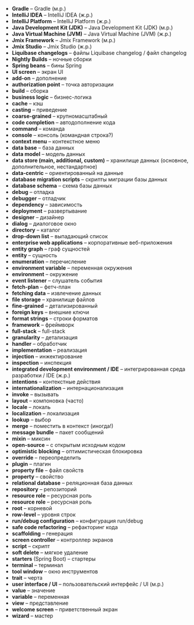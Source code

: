 * __Gradle__ – Gradle (м.р.)
* __IntelliJ IDEA__ – IntelliJ IDEA (ж.р.)
* __IntelliJ Platform__ – IntelliJ Platform (ж.р.)
* __Java Development Kit (JDK)__ – Java Development Kit (JDK) (м.р.)
* __Java Virtual Machine (JVM)__ – Java Virtual Machine (JVM) (ж.р.)
* __Jmix Framework__ – Jmix Framework (м.р.)
* __Jmix Studio__ – Jmix Studio (ж.р.)
* __Liquibase changelogs__ – файлы Liquibase changelog / файл changelog
* __Nightly Builds__ – ночные сборки
* __Spring beans__ – бины Spring
* __UI screen__ – экран UI
* __add-on__ – дополнение
* __authorization point__ – точка авторизации
* __build__ – сборка
* __business logic__ – бизнес-логика
* __cache__ – кэш
* __casting__ – приведение
* __coarse-grained__ – крупномасштабный
* __code completion__ – автодополнение кода
* __command__ – команда
* __console__ – консоль (командная строка?)
* __context menu__ – контекстное меню
* __data base__ – база данных
* __data model__ – модель данных
* __data store (main, additional, custom)__ – хранилище данных (основное, дополнительное, нестандартное)
* __data-centric__ – ориентированный на данные
* __database migration scripts__ – скрипты миграции базы данных
* __database schema__ – схема базы данных
* __debug__ – отладка
* __debugger__ – отладчик
* __dependency__ – зависимость
* __deployment__ – развертывание
* __designer__ – дизайнер
* __dialog__ – диалоговое окно
* __directory__ – каталог
* __drop-down list__ – выпадающий список
* __enterprise web applications__ – корпоративные веб-приложения
* __entity graph__ – граф сущностей
* __entity__ – сущность
* __enumeration__ – перечисление
* __environment variable__ – переменная окружения
* __environment__ – окружение
* __event listener__ – слушатель события
* __fetch-plan__ – фетч-план
* __fetching data__ – извлечение данных
* __file storage__ – хранилище файлов
* __fine-grained__ – детализированный
* __foreign keys__ – внешние ключи
* __format strings__ – строки форматов
* __framework__ – фреймворк
* __full-stack__ – full-stack
* __granularity__ – детализация
* __handler__ – обработчик
* __implementation__ – реализация
* __injection__ – инжектирование
* __inspection__ – инспекция
* __integrated development environment / IDE__ – интегрированная среда разработки / IDE (ж.р.)
* __intentions__ – контекстные действия
* __internationalization__ – интернационализация
* __invoke__ – вызывать
* __layout__ – компоновка (часто)
* __locale__ – локаль
* __localization__ – локализация
* __lookup__ – выбор
* __merge__ – поместить в контекст (иногда!)
* __message bundle__ – пакет сообщений
* __mixin__ – миксин
* __open-source__ – с открытым исходным кодом
* __optimistic blocking__ – оптимистическая блокировка
* __override__ – переопределить
* __plugin__ – плагин
* __property file__ – файл свойств
* __property__ – свойство
* __relational database__ – реляционная база данных
* __repository__ – репозиторий
* __resource role__ – ресурсная роль
* __resource role__ – ресурсная роль
* __root__ – корневой
* __row-level__ – уровня строк
* __run/debug configuration__ – конфигурация run/debug
* __safe code refactoring__ – рефакторинг кода
* __scaffolding__ – генерация
* __screen controller__ – контроллер экранов
* __script__ – скрипт
* __soft delete__ – мягкое удаление
* __starters__ (Spring Boot) – стартеры
* __terminal__ – терминал
* __tool window__ – окно инструментов
* __trait__ – черта
* __user interface / UI__ – пользовательский интерфейс / UI (м.р.)
* __value__ – значение
* __variable__ – переменная
* __view__ – представление
* __welcome screen__ – приветственный экран
* __wizard__ – мастер